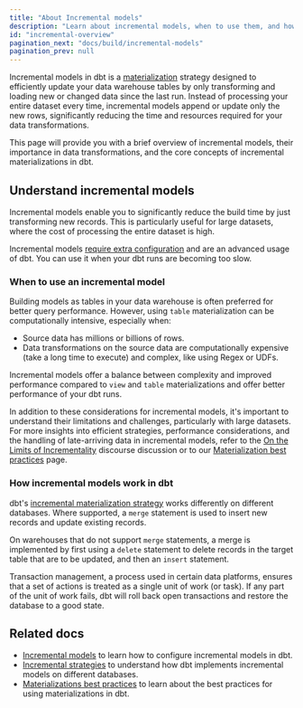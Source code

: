 ```yaml
---
title: "About Incremental models"
description: "Learn about incremental models, when to use them, and how they work in dbt."
id: "incremental-overview"
pagination_next: "docs/build/incremental-models"
pagination_prev: null
---
```


Incremental models in dbt is a [materialization](/docs/build/materializations) strategy designed to efficiently update your data warehouse tables by only transforming and loading new or changed data since the last run. Instead of processing your entire dataset every time, incremental models append or update only the new rows, significantly reducing the time and resources required for your data transformations.

This page will provide you with a brief overview of incremental models, their importance in data transformations, and the core concepts of incremental materializations in dbt.

<Lightbox src="/img/docs/building-a-dbt-project/incremental-diagram.jpg" width="60%" title="A visual representation of how incremental models work. Source: Materialization best practices page." />

## Understand incremental models

Incremental models enable you to significantly reduce the build time by just transforming new records. This is particularly useful for large datasets, where the cost of processing the entire dataset is high.

Incremental models [require extra configuration](/docs/build/incremental-models) and are an advanced usage of dbt. You can use it when your dbt runs are becoming too slow.

### When to use an incremental model

Building models as tables in your data warehouse is often preferred for better query performance. However, using `table` materialization can be computationally intensive, especially when:

- Source data has millions or billions of rows.
- Data transformations on the source data are computationally expensive (take a long time to execute) and complex, like using Regex or UDFs.

Incremental models offer a balance between complexity and improved performance compared to `view` and `table` materializations and offer better performance of your dbt runs.

In addition to these considerations for incremental models, it's important to understand their limitations and challenges, particularly with large datasets. For more insights into efficient strategies, performance considerations, and the handling of late-arriving data in incremental models, refer to the [On the Limits of Incrementality](https://discourse.getdbt.com/t/on-the-limits-of-incrementality/303) discourse discussion or to our [Materialization best practices](/best-practices/materializations/2-available-materializations) page.

### How incremental models work in dbt

dbt's [incremental materialization strategy](/docs/build/incremental-strategy) works differently on different databases. Where supported, a `merge` statement is used to insert new records and update existing records.

On warehouses that do not support `merge` statements, a merge is implemented by first using a `delete` statement to delete records in the target table that are to be updated, and then an `insert` statement.

Transaction management, a process used in certain data platforms, ensures that a set of actions is treated as a single unit of work (or task). If any part of the unit of work fails, dbt will roll back open transactions and restore the database to a good state.

## Related docs
- [Incremental models](/docs/build/incremental-models) to learn how to configure incremental models in dbt.
- [Incremental strategies](/docs/build/incremental-strategy) to understand how dbt implements incremental models on different databases.
- [Materializations best practices](/best-practices/materializations/1-guide-overview) to learn about the best practices for using materializations in dbt.
